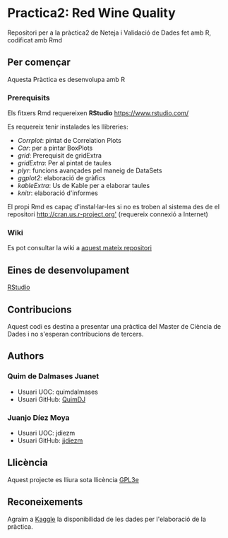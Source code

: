 # Practica2: Red Wine Quality
Repositori per a la pràctica2 de Neteja i Validació de Dades fet amb R, codificat amb Rmd

## Per començar
Aquesta Pràctica es desenvolupa amb R

### Prerequisits

Els fitxers Rmd requereixen **RStudio** <https://www.rstudio.com/>

Es requereix tenir instalades les llibreries:
*	_Corrplot_: pintat de Correlation Plots 
*	_Car_: per a pintar BoxPlots
* _grid_: Prerequisit de gridExtra
*	_gridExtra_: Per al pintat de taules
* _plyr_: funcions avançades pel maneig de DataSets
* _ggplot2_: elaboració de gràfics
* _kableExtra_: Us de Kable per a elaborar taules
* _knitr_: elaboració d'informes

El propi Rmd es capaç d'instal·lar-les si no es troben al sistema des de el repositori <http://cran.us.r-project.org'> (requereix connexió a Internet)

### Wiki
Es pot consultar la wiki a [aquest mateix repositori](https://github.com/jjdiezm/Practica2/wiki)

## Eines de desenvolupament
[RStudio](https://www.rstudio.com/) 

## Contribucions
Aquest codi es destina a presentar una pràctica del Master de Ciència de Dades i no s'esperan contribucions de tercers.

## Authors
### Quim de Dalmases Juanet 
* Usuari UOC: quimdalmases
* Usuari GitHub: [QuimDJ](https://github.com/QuimDJ)

### Juanjo Díez Moya 
* Usuari UOC: jdiezm
* Usuari GitHub: [jjdiezm](https://github.com/jjdiezm)

## Llicència
Aquest projecte es lliura sota llicència [GPL3e](https://github.com/jjdiezm/Practica2/blob/master/LICENSE)  

## Reconeixements
Agraim a [Kaggle](https://www.kaggle.com/) la disponibilidad de les dades per l'elaboració de la pràctica.  


